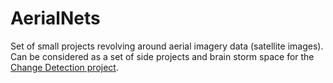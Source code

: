 # AerialNets
Set of small projects revolving around aerial imagery data (satellite images). Can be considered as a set of side projects and brain storm space for the [Change Detection project](https://github.com/previtus/ChangeDetectionProject).
